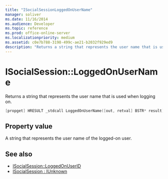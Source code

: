 ```yaml
---
title: "ISocialSessionLoggedOnUserName"
manager: soliver
ms.date: 11/16/2014
ms.audience: Developer
ms.topic: reference
ms.prod: office-online-server
ms.localizationpriority: medium
ms.assetid: c0e7b788-3198-499c-ae21-b2032f929ed9
description: "Returns a string that represents the user name that is used when logging on."
---
```


# ISocialSession::LoggedOnUserName

Returns a string that represents the user name that is used when logging on.
  
```cpp
[propget] HRESULT _stdcall LoggedOnUserName([out, retval] BSTR* result);
```

## Property value

A string that represents the user name of the logged-on user.
  
## See also

- [ISocialSession::LoggedOnUserID](isocialsession-loggedonuserid.md)  
- [ISocialSession : IUnknown](isocialsessioniunknown.md)


